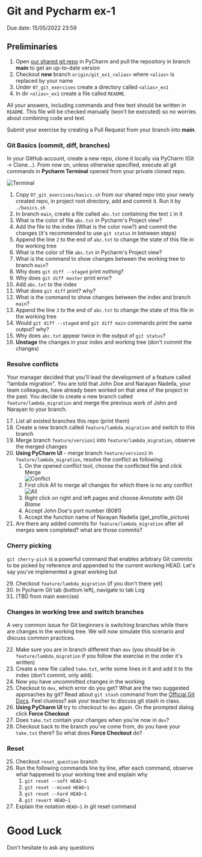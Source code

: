 # Git and Pycharm ex-1
Due date: 15/05/2022 23:59

 
## Preliminaries

1. Open [our shared git repo](https://github.com/alonitac/DevOpsJan22) in PyCharm and pull the repository in branch **main** to get an up-to-date version
2. Checkout **new** branch `origin/git_ex1_<alias>` where `<alias>` is replaced by your name
3. Under `07_git_exercises` create a directory called `<alias>_ex1` 
4. In dir `<alias>_ex1` create a file called `README`.

All your answers, including commands and free text should be written in `README`.
This file will be checked manually (won't be executed) so no worries about combining code and text.

Submit your exercise by creating a Pull Request from your branch into **main**.

### Git Basics (commit, diff, branches)

In your GitHub account, create a new repo, clone it locally via PyCharm (Git -> Clone...). From now on, unless otherwise specified, execute all git commands in **Pycharm Terminal** opened from your private cloned repo. 

![Terminal](/img/terminal.png)

1. Copy `07_git_exercises/basics.sh` from our shared repo into your newly created repo, in project root directory, add and commit it. Run it by `./basics.sh`  
2. In branch `main`, create a file called `abc.txt` containing the text `1` in it
3. What is the color of file `abc.txt` in Pycharm's Project view?
4. Add the file to the index (What is the color now?) and commit the changes (it's recommended to use `git status` in between steps)
5. Append the line `2` to the end of `abc.txt` to change the state of this file in the working tree
6. What is the color of file `abc.txt` in Pycharm's Project view?
7. What is the command to show changes between the working tree to branch `main`?
8. Why does `git diff --staged` print nothing?
9. Why does `git diff master` print error?
10. Add `abc.txt` to the index
11. What does `git diff` print? why?
12. What is the command to show changes between the index and branch `main`?
13. Append the line `3` to the end of `abc.txt` to change the state of this file in the working tree
14. Would `git diff --staged` and `git diff main` commands print the same output? why?
15. Why does `abc.txt` appear twice in the output of `git status`? 
16. **Unstage** the changes in your index and working tree (don't commit the changes)

### Resolve conflicts 

Your manager decided that you'll lead the development of a feature called "lambda migration". 
You are told that John Doe and Narayan Nadella, your team colleagues, have already been worked on that area of the project in the past. 
You decide to create a new branch called `feature/lambda_migration` and merge the previous work of John and Narayan to your branch.

17. List all existed branches this repo (print them)
18. Create a new branch called `feature/lambda_migration` and switch to this branch
19. Merge branch `feature/version1` into `feature/lambda_migration`, observe the merged changes
20. **Using PyCharm UI** - merge branch `feature/version2` in `feature/lambda_migration`, resolve the conflict as following:
    1. On the opened conflict tool, choose the conflicted file and click Merge  
       ![Conflict](/img/conflict.png)
    2. First click All to merge all changes for which there is no any conflict  
       ![All](/img/conflict-all.png)
    3. Right click on right and left pages and choose _Annotate with Git Blame_
    4. Accept John Doe's port number (8081)
    5. Accept the function name of Narayan Nadella (get_profile_picture)
21. Are there any added commits for `feature/lambda_migration` after all merges were completed? what are those commits?

### Cherry picking

`git cherry-pick` is a powerful command that enables arbitrary Git commits to be picked by reference and appended to the current working HEAD.
Let's say you've implemented a great working but 

29. Checkout `feature/lambda_migration` (if you don't there yet)
30. In Pycharm Git tab (bottom left), navigate to tab Log
31. (TBD from main exercise)


### Changes in working tree and switch branches

A very common issue for Git beginners is switching branches while there are changes in the working tree. We will now simulate this scenario and discuss common practices. 

22. Make sure you are in branch different than `dev` (you should be in `feature/lambda_migration` if you follow the exercise in the order it's written)
23. Create a new file called `take.txt`, write some lines in it and add it to the index (don't commit, only add).
24. Now you have uncommitted changes in the working
25. Checkout to `dev`, which error do you get? What are the two suggested approaches by git? Read about `git stash` command from the [Official Git Docs](https://git-scm.com/docs/git-stash). Feel clueless? ask your teacher to discuss git stash in class.
26. **Using PyCharm UI** try to checkout to `dev` again. On the prompted dialog click **Force Checkout**
27. Does `take.txt` contain your changes when you're now in `dev`?
28. Checkout back to the branch you've come from, do you have your `take.txt` there? So what does **Force Checkout** do? 

### Reset

25. Checkout `reset_question` branch
26. Run the following commands line by line, after each command, observe what happened to your working tree and explain why
    1. `git reset --soft HEAD~1`
    2. `git reset --mixed HEAD~1`
    3. `git reset --hard HEAD~1`
    4. `git revert HEAD~1`
27. Explain the notation `HEAD~1` in git reset command


# Good Luck

Don't hesitate to ask any questions